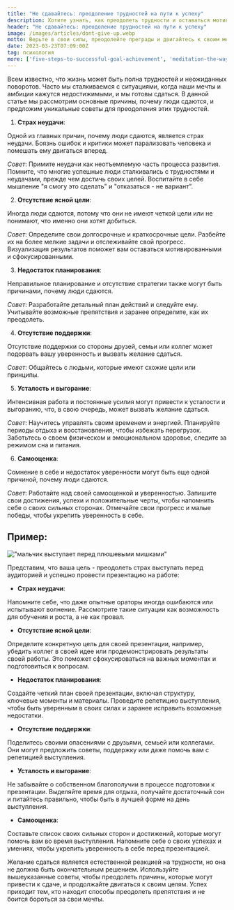 ```yaml
---
title: "Не сдавайтесь: преодоление трудностей на пути к успеху"
description: Хотите узнать, как преодолеть трудности и оставаться мотивированными на пути к успеху? В этой статье мы рассматриваем основные причины, по которым люди сдаются, и предлагаем советы, чтобы помочь вам справиться с этими трудностями и достичь своих целей.
header: "Не сдавайтесь: преодоление трудностей на пути к успеху"
image: /images/articles/dont-give-up.webp
motto: Верьте в свои силы, преодолейте преграды и двигайтесь к своим мечтам. Вместе мы сделаем успех неизбежным!
date: 2023-03-23T07:09:00Z
tag: психология
more: ['five-steps-to-successful-goal-achievement', 'meditation-the-way-to-harmony']
---
```

Всем известно, что жизнь может быть полна трудностей и неожиданных поворотов. Часто мы сталкиваемся с ситуациями, когда наши мечты и амбиции кажутся недостижимыми, и мы готовы сдаться. В данной статье мы рассмотрим основные причины, почему люди сдаются, и предложим уникальные советы для преодоления этих трудностей.

1. **Страх неудачи**:

Одной из главных причин, почему люди сдаются, является страх неудачи. Боязнь ошибок и критики может парализовать человека и помешать ему двигаться вперед.

  
_Совет_: Примите неудачи как неотъемлемую часть процесса развития. Помните, что многие успешные люди сталкивались с трудностями и неудачами, прежде чем достичь своих целей. Воспитайте в себе мышление "я смогу это сделать" и "отказаться - не вариант".

2. **Отсутствие ясной цели**:

Иногда люди сдаются, потому что они не имеют четкой цели или не понимают, что именно они хотят добиться.

  
_Совет_: Определите свои долгосрочные и краткосрочные цели. Разбейте их на более мелкие задачи и отслеживайте свой прогресс. Визуализация результатов поможет вам оставаться мотивированными и сфокусированными.

3. **Недостаток планирования**:

Неправильное планирование и отсутствие стратегии также могут быть причинами, почему люди сдаются.

  
_Совет_: Разработайте детальный план действий и следуйте ему. Учитывайте возможные препятствия и заранее определите, как их преодолеть.

4. **Отсутствие поддержки**:

Отсутствие поддержки со стороны друзей, семьи или коллег может подорвать вашу уверенность и вызвать желание сдаться.

  
_Совет_: Общайтесь с людьми, которые имеют схожие цели или принципы.

5. **Усталость и выгорание**:

Интенсивная работа и постоянные усилия могут привести к усталости и выгоранию, что, в свою очередь, может вызвать желание сдаться.

  
_Совет_: Научитесь управлять своим временем и энергией. Планируйте периоды отдыха и восстановления, чтобы избежать перегрузок. Заботьтесь о своем физическом и эмоциональном здоровье, следите за режимом сна и питания.

6. **Самооценка**:

Сомнение в себе и недостаток уверенности могут быть еще одной причиной, почему люди сдаются.

  
_Совет_: Работайте над своей самооценкой и уверенностью. Запишите свои достижения, успехи и положительные черты, чтобы напомнить себе о своих сильных сторонах. Отмечайте свои прогресс и малые победы, чтобы укрепить уверенность в себе.

  
## Пример:

!["мальчик выступает перед плюшевыми мишками"](/images/articles/dont-give-up-example.webp)

Представим, что ваша цель - преодолеть страх выступать перед аудиторией и успешно провести презентацию на работе:

* **Страх неудачи**: 

Напомните себе, что даже опытные ораторы иногда ошибаются или испытывают волнение. Рассмотрите такие ситуации как возможность для обучения и роста, а не как провал.

* **Отсутствие ясной цели**: 

Определите конкретную цель для своей презентации, например, убедить коллег в своей идее или продемонстрировать результаты своей работы. Это поможет сфокусироваться на важных моментах и подготовиться к вопросам.

* **Недостаток планирования**: 

Создайте четкий план своей презентации, включая структуру, ключевые моменты и материалы. Проведите репетицию выступления, чтобы быть уверенным в своих силах и заранее исправить возможные недостатки.

* **Отсутствие поддержки**: 

Поделитесь своими опасениями с друзьями, семьей или коллегами. Они могут предложить советы, поддержку или даже помочь вам с репетицией выступления.

* **Усталость и выгорание**: 

Не забывайте о собственном благополучии в процессе подготовки к презентации. Выделяйте время для отдыха, получайте достаточный сон и питайтесь правильно, чтобы быть в лучшей форме на день выступления.

* **Самооценка**: 

Составьте список своих сильных сторон и достижений, которые могут помочь вам во время выступления. Напомните себе о своих успехах и умениях, чтобы укрепить уверенность в себе перед презентацией.

  
Желание сдаться является естественной реакцией на трудности, но она не должна быть окончательным решением. Используйте вышеуказанные советы, чтобы преодолеть причины, которые могут привести к сдаче, и продолжайте двигаться к своим целям. Успех приходит тем, кто находит способы преодолеть препятствия и не боится бороться за свои мечты.
